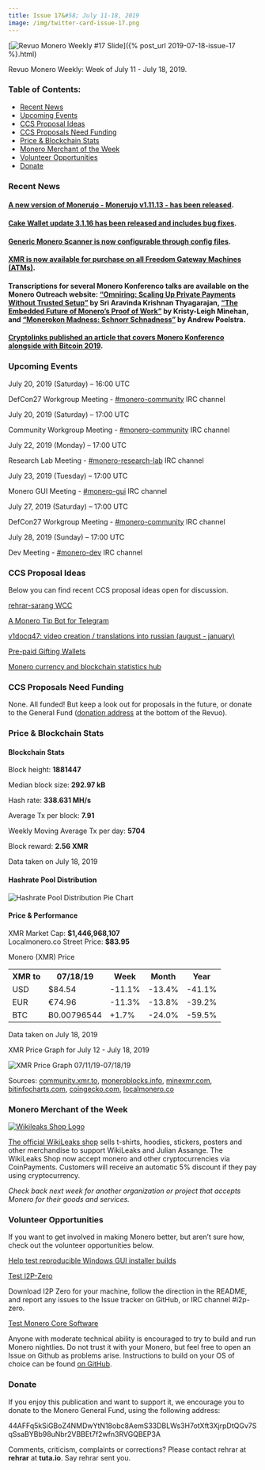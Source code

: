 ```yaml
---
title: Issue 17&#58; July 11-18, 2019
image: /img/twitter-card-issue-17.png
---
```

[<img src="/img/img-issue17.png" alt="Revuo Monero Weekly #17 Slide" class="img-lead">]({% post_url 2019-07-18-issue-17 %}.html)

<p class="text-lead">Revuo Monero Weekly: Week of July 11 - July 18, 2019.</p>
<!--more-->

<h3>Table of Contents:</h3>
<ul class="contents">
    <li><a href="#news">Recent News</a></li>
    <li><a href="#events">Upcoming Events</a></li>
    <li><a href="#ideas">CCS Proposal Ideas</a></li>
    <li><a href="#proposals">CCS Proposals Need Funding</a></li>
    <li><a href="#stats">Price & Blockchain Stats</a></li>
    <li><a href="#merchant">Monero Merchant of the Week</a></li>
    <li><a href="#volunteer">Volunteer Opportunities</a></li>
    <li><a href="#donate">Donate</a></li>
</ul>

<h3 id="news">Recent News</h3>

<div class="newsbyte">
    <h4><a href="https://www.reddit.com/r/Monero/comments/cd2i9x/update_monerujo_v11113/" target="_blank">A new version of Monerujo - Monerujo v1.11.13 - has been released</a>.</h4>
</div>

<div class="newsbyte">
    <h4><a href="https://www.reddit.com/r/Monero/comments/cbvgyg/update_cake_wallet_for_xmr_update_3116_bug_fixes/" target="_blank">Cake Wallet update 3.1.16 has been released and includes bug fixes</a>.
    </h4>
</div>

<div class="newsbyte">
    <h4><a href="https://www.reddit.com/r/Monero/comments/cd9u43/development_update_generic_monero_scanner_is_now/" target="_blank">Generic Monero Scanner is now configurable through config files</a>.</h4>
</div>

<div class="newsbyte">
    <h4><a href="https://twitter.com/FreedomGateway1/status/1150630467684773889?s=19" target="_blank">XMR is now available for purchase on all Freedom Gateway Machines (ATMs)</a>.
    </h4>
</div>

<div class="newsbyte">
    <h4>Transcriptions for several Monero Konferenco talks are available on the Monero Outreach website: <a href="https://www.monerooutreach.org/monero-konferenco/sri-aravinda-krishnan-thyagarajan.php" target="_blank">“Omniring: Scaling Up Private Payments Without Trusted Setup”</a> by Sri Aravinda Krishnan Thyagarajan, <a href="https://www.monerooutreach.org/monero-konferenco/kristy-leigh-minehan.php" target="_blank">“The Embedded Future of Monero’s Proof of Work”</a> by Kristy-Leigh Minehan, and <a href="https://www.monerooutreach.org/monero-konferenco/andrew-poelstra.php" target="_blank">“Monerokon Madness: Schnorr Schnadness”</a> by Andrew Poelstra.</h4>
</div>

<div class="newsbyte">
    <h4><a href="https://cryptolinks.com/news/highlights-from-the-bitcoin-2019-and-monero-konferenco-events" target="_blank">Cryptolinks published an article that covers Monero Konferenco alongside with Bitcoin 2019</a>.</h4>
</div>

<h3 id="events">Upcoming Events</h3>

<div class="event">
    <p class="date">July 20, 2019 (Saturday) – 16:00 UTC</p>
    <p>DefCon27 Workgroup Meeting - <a href="irc://chat.freenode.net/#monero-community" target="_blank">#monero-community</a> IRC channel</p>
</div>

<div class="event">
    <p class="date" markdown="1">July 20, 2019 (Saturday) – 17:00 UTC</p>
    <p markdown="1">Community Workgroup Meeting - <a href="irc://chat.freenode.net/#monero-community" target="_blank">#monero-community</a> IRC channel</p>
</div>

<div class="event">
    <p class="date" markdown="1">July 22, 2019 (Monday) – 17:00 UTC</p>
    <p markdown="1">Research Lab Meeting - <a href="irc://chat.freenode.net/#monero-research-lab" target="_blank">#monero-research-lab</a> IRC channel</p>
</div>

<div class="event">
    <p class="date" markdown="1">July 23, 2019 (Tuesday) – 17:00 UTC</p>
    <p markdown="1">Monero GUI Meeting - <a href="irc://chat.freenode.net/#monero-gui" target="_blank">#monero-gui</a> IRC channel</p>
</div>

<div class="event">
    <p class="date">July 27, 2019 (Saturday) – 17:00 UTC</p>
    <p>DefCon27 Workgroup Meeting - <a href="irc://chat.freenode.net/#monero-community" target="_blank">#monero-community</a> IRC channel</p>
</div>

<div class="event">
    <p class="date" markdown="1">July 28, 2019 (Sunday) – 17:00 UTC</p>
    <p markdown="1">Dev Meeting - <a href="irc://chat.freenode.net/#monero-dev" target="_blank">#monero-dev</a> IRC channel</p>
</div>

<h3 id="ideas">CCS Proposal Ideas</h3>

<p>Below you can find recent CCS proposal ideas open for discussion.</p>

<div class="proposal">
<p><a href="https://repo.getmonero.org/monero-project/ccs-proposals/merge_requests/87" target="_blank">rehrar-sarang WCC</a></p>
</div>

<div class="proposal">
<p><a href="https://repo.getmonero.org/monero-project/ccs-proposals/merge_requests/86" target="_blank">A Monero Tip Bot for Telegram</a></p>
</div>

<div class="proposal">
<p><a href="https://repo.getmonero.org/monero-project/ccs-proposals/merge_requests/84" target="_blank">v1docq47: video creation / translations into russian (august - january)</a></p>
</div>

<div class="proposal">
<p><a href="https://repo.getmonero.org/monero-project/ccs-proposals/merge_requests/78" target="_blank">Pre-paid Gifting Wallets</a></p>
</div>

<div class="proposal">
<p><a href="https://repo.getmonero.org/monero-project/ccs-proposals/merge_requests/58" target="_blank">Monero currency and blockchain statistics hub</a></p>
</div>

<h3 id="proposals">CCS Proposals Need Funding</h3>

<p>None. All funded! But keep a look out for proposals in the future, or donate to the General Fund (<a href="#donate">donation address</a> at the bottom of the Revuo).</p>

<h3 id="stats">Price & Blockchain Stats</h3>

<h4 class="stat">Blockchain Stats</h4>

<div class="bcstats">
    <p>Block height: <b>1881447</b></p>
    <p>Median block size: <b>292.97 kB</b></p>
    <p>Hash rate: <b>338.631 MH/s</b></p>
    <p>Average Tx per block: <b>7.91</b></p>
    <p>Weekly Moving Average Tx per day: <b>5704</b></p>
    <p>Block reward: <b>2.56 XMR</b></p>
</div>
<p class="note">Data taken on July 18, 2019</p>

<h4 class="stat">Hashrate Pool Distribution</h4>
<p><img src="/img/hashrate-pool-distribution-0718.png" alt="Hashrate Pool Distribution Pie Chart"/></p>

<h4 class="stat">Price & Performance</h4>

<div class="price-intro">XMR Market Cap:  <b> $1,446,968,107</b><br>Localmonero.co Street Price: <b>$83.95</b></div>

<p class="table-title">Monero (XMR) Price</p>
<table class="price-table">
  <tr class="row1">
    <th>XMR to</th>
    <th>07/18/19</th>
    <th>Week</th>
    <th>Month</th>
    <th>Year</th>
  </tr>
  <tr>
    <td data-th="XMR to">USD</td>
    <td data-th="07/18/19">$84.54</td>
    <td data-th="Week" class="red">-11.1%</td>
    <td data-th="Month" class="red">-13.4%</td>
    <td data-th="Year" class="red">-41.1%</td>
  </tr>
  <tr class="row3">
    <td data-th="XMR to">EUR</td>
    <td data-th="07/18/19">€74.96</td>
    <td data-th="Week" class="red">-11.3%</td>
    <td data-th="Month" class="red">-13.8%</td>
    <td data-th="Year" class="red">-39.2%</td>
  </tr>
  <tr>
    <td data-th="XMR to">BTC</td>
    <td data-th="07/18/19">Ƀ0.00796544</td>
    <td data-th="Week" class="green">+1.7%</td>
    <td data-th="Month" class="red">-24.0%</td>
    <td data-th="Year" class="red">-59.5%</td>
  </tr>
</table>
<p class="note">Data taken on July 18, 2019</p>

<p class="table-title">XMR Price Graph for July 12 - July 18, 2019</p>

![XMR Price Graph 07/11/19-07/18/19](/img/weekly-chart-0718.png "XMR Price Graph 07/11/19-07/18/19") 

Sources: <a href="https://community.xmr.to/explorer/mainnet/" target="_blank">community.xmr.to</a>, <a href="https://moneroblocks.info/stats/transaction-stats" target="_blank">moneroblocks.info</a>, <a href="https://minexmr.com/pools.html" target="_blank">minexmr.com</a>, <a href="https://bitinfocharts.com/monero/" target="_blank">bitinfocharts.com</a>, <a href="https://www.coingecko.com/" target="_blank">coingecko.com</a>, <a href="https://localmonero.co/" target="_blank">localmonero.co</a>

<h3 id="merchant">Monero Merchant of the Week</h3>

<a href="https://wikileaks.shop/" target="_blank"><img src="/img/Wikileaks-shop" class="wikileaks-img" alt="Wikileaks Shop Logo"></a>

<a href="https://wikileaks.shop/" target="_blank">The official WikiLeaks shop</a> sells t-shirts, hoodies, stickers, posters and other merchandise to support WikiLeaks and Julian Assange. The WikiLeaks Shop now accept monero and other cryptocurrencies via CoinPayments. Customers will receive an automatic 5% discount if they pay using cryptocurrency.

<i>Check back next week for another organization or project that accepts Monero for their goods and services.</i>

<h3 id="volunteer">Volunteer Opportunities</h3>

<p>If you want to get involved in making Monero better, but aren’t sure how, check out the volunteer opportunities below.</p>

<div class="newsbyte">
    <p class="date"><a href="https://www.reddit.com/r/Monero/comments/cd0snl/help_test_reproducible_windows_gui_installer/" target="_blank">Help test reproducible Windows GUI installer builds</a></p>
</div>

<div class="newsbyte">
    <p class="date"><a href="https://github.com/i2p-zero/i2p-zero/releases" target="_blank">Test I2P-Zero</a></p>
    <p>Download I2P Zero for your machine, follow the direction in the README, and report any issues to the Issue tracker on GitHub, or IRC channel #i2p-zero.</p>
</div>

<div class="newsbyte">
    <p class="date"><a href="https://github.com/monero-project/monero" target="_blank">Test Monero Core Software</a></p>
    <p>Anyone with moderate technical ability is encouraged to try to build and run Monero nightlies. Do not trust it with your Monero, but feel free to open an Issue on Github as problems arise. Instructions to build on your OS of choice can be found <a href="https://github.com/monero-project/monero#compiling-monero-from-source" target="_blank">on GitHub</a>. </p>
</div>

<h3 id="donate">Donate</h3>

<p markdown="1">If you enjoy this publication and want to support it, we encourage you to donate to the Monero General Fund, using the following address:</p>

<p class="address" markdown="1">44AFFq5kSiGBoZ4NMDwYtN18obc8AemS33DBLWs3H7otXft3XjrpDtQGv7SqSsaBYBb98uNbr2VBBEt7f2wfn3RVGQBEP3A</p>

<!--p><a href="monero:44AFFq5kSiGBoZ4NMDwYtN18obc8AemS33DBLWs3H7otXft3XjrpDtQGv7SqSsaBYBb98uNbr2VBBEt7f2wfn3RVGQBEP3A" class="qr"><img src="/img/donate-monero.png"></a></p-->

Comments, criticism, complaints or corrections? Please contact rehrar at **rehrar** at **tuta.io**. Say rehrar sent you.